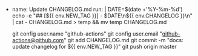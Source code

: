 - name: Update CHANGELOG.md
  run: |
    DATE=$(date +'%Y-%m-%d')
    echo -e "## [${{ env.NEW_TAG }}] - $DATE\n${{ env.CHANGELOG }}\n" | cat - CHANGELOG.md > temp && mv temp CHANGELOG.md

    git config user.name "github-actions"
    git config user.email "github-actions@github.com"
    git add CHANGELOG.md
    git commit -m "docs: update changelog for ${{ env.NEW_TAG }}"
    git push origin master
